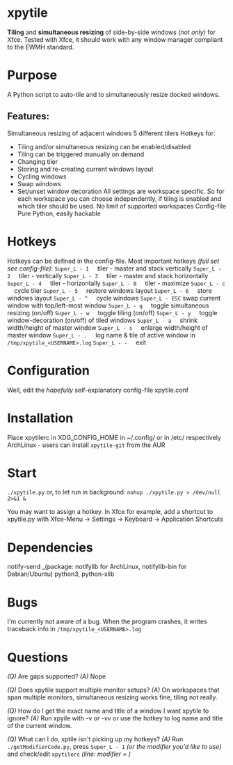 # xpytile

**Tiling** and **simultaneous resizing** of side-by-side windows _(not only)_ for Xfce.
Tested with Xfce, it should work with any window manager compliant to the EWMH standard.


# Purpose
A Python script to auto-tile and to simultaneously resize docked windows.


## Features:
Simultaneous resizing of adjacent windows
5 different tilers
Hotkeys for:
 - Tiling and/or simultaneous resizing can be enabled/disabled
 - Tiling can be triggered manually on demand
 - Changing tiler
 - Storing and re-creating current windows layout
 - Cycling windows
 - Swap windows
 - Set/unset window decoration
All settings are workspace specific.
So for each workspace you can choose independently,
if tiling is enabled and which tiler should be used.
No limit of supported workspaces
Config-file
Pure Python, easily hackable


# Hotkeys
Hotkeys can be defined in the config-file.
Most important hotkeys _(full set see config-file)_:
```Super_L - 1``` &nbsp; &nbsp; tiler - master and stack vertically
```Super_L - 2``` &nbsp; &nbsp; tiler - vertically
```Super_L - 3``` &nbsp; &nbsp; tiler - master and stack horizontally
```Super_L - 4``` &nbsp; &nbsp; tiler - horizontally
```Super_L - 0``` &nbsp; &nbsp; tiler - maximize
```Super_L - c``` &nbsp; &nbsp; cycle tiler
```Super_L - 5``` &nbsp; &nbsp; restore windows layout
```Super_L - 6``` &nbsp; &nbsp; store windows layout
```Super_L - ^``` &nbsp; &nbsp; cycle windows
```Super_L - ESC``` swap current window with top/left-most window
```Super_L - q``` &nbsp; &nbsp; toggle simultaneous resizing (on/off)
```Super_L - w``` &nbsp; &nbsp; toggle tiling (on/off)
```Super_L - y``` &nbsp; &nbsp; toggle window-decoration (on/off) of tiled windows
```Super_L - a``` &nbsp; &nbsp; shrink width/height of master window
```Super_L - s``` &nbsp; &nbsp; enlarge width/height of master window
```Super_L - .``` &nbsp; &nbsp; log name & tile of active window in ```/tmp/xpytile_<USERNAME>.log```
```Super_L - -``` &nbsp; &nbsp; exit


# Configuration
Well, edit the _hopefully_ self-explanatory config-file xpytile.conf


# Installation
Place xpytilerc in XDG_CONFIG_HOME in ~/.config/ or in /etc/ respectively
ArchLinux - users can install ```xpytile-git``` from the AUR


# Start
```./xpytile.py```
or, to let run in background:  ```nohup ./xpytile.py > /dev/null 2>&1 &```

You may want to assign a hotkey.
In Xfce for example, add a shortcut to xpytile.py
with Xfce-Menu -> Settings -> Keyboard -> Application Shortcuts


# Dependencies
notify-send _(package: notifylib for ArchLinux, notifylib-bin for Debian/Ubuntu)
python3, python-xlib

# Bugs
I'm currently not aware of a bug.
When the program crashes, it writes traceback info in ```/tmp/xpytile_<USERNAME>.log```

# Questions
*(Q)* Are gaps supported?
*(A)* Nope

*(Q)* Does xpytile support multiple monitor setups?
*(A)* On workspaces that span multiple monitors, simultaneous resizing works fine, tiling not really.

*(Q)* How do I get the exact name and title of a window I want xpytile to ignore?
*(A)* Run xpyile with -v _or -vv_  or use the hotkey to log name and title of the current window.

*(Q)* What can I do, xptile isn't picking up my hotkeys?
*(A)* Run ```./getModifierCode.py```, press ```Super_L - 1``` _(or the modifier you'd like to use)_
      and check/edit ```xpytilerc``` _(line: modifier = )_


